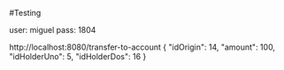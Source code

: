
#Testing

user: miguel
pass: 1804

http://localhost:8080/transfer-to-account
{
"idOrigin": 14,
"amount": 100,
"idHolderUno": 5,
"idHolderDos": 16
}
